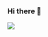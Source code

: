 ### Hi there 👋
![](https://komarev.com/ghpvc/?username=TastekinAhmedFaruk)
<!--
**TastekinAhmedFaruk/TastekinAhmedFaruk** is a ✨ _special_ ✨ repository because its `README.md` (this file) appears on your GitHub profile.

Here are some ideas to get you started:

- 🔭 I’m currently working on ...
- 🌱 I’m currently learning ...
- 👯 I’m looking to collaborate on ...
- 🤔 I’m looking for help with ...
- 💬 Ask me about ...
- 📫 How to reach me: ...
- 😄 Pronouns: ...
- ⚡ Fun fact: ...
-->
<!--[![Anurag's GitHub stats](https://github-readme-stats.vercel.app/api?username=TastekinAhmedFaruk)](https://github.com/TastekinAhmedFaruk/github-readme-stats)
![Anurag's GitHub stats](https://github-readme-stats.vercel.app/api?username=TastekinAhmedFaruk&show_icons=true)
<!--![Anurag's GitHub stats](https://github-readme-stats.vercel.app/api?username=TastekinAhmedFaruk&hide=contribs,prs)
![Anurag's GitHub stats](https://github-readme-stats.vercel.app/api?username=TastekinAhmedFaruk&count_private=true)-->
